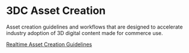 # 3DC Asset Creation
Asset creation guidelines and workflows that are designed to accelerate industry adoption of 3D digital content made for commerce use.

[Realtime Asset Creation Guidelines](./asset-creation-guidelines/RealtimeAssetCreationGuidelines.md)

